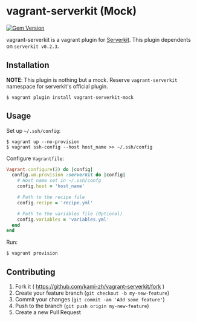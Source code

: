 # vagrant-serverkit (Mock)

[![Gem Version](https://badge.fury.io/rb/vagrant-serverkit-mock.svg)](http://badge.fury.io/rb/vagrant-serverkit-mock)

vagrant-serverkit is a vagrant plugin for [Serverkit](https://github.com/r7kamura/serverkit/).
This plugin dependents on `serverkit v0.2.3`.

## Installation

**NOTE**: This plugin is nothing but a mock. Reserve `vagrant-serverkit` namespace for serverkit's official plugin.

```
$ vagrant plugin install vagrant-serverkit-mock
```

## Usage

Set up `~/.ssh/config`:

```
$ vagrant up --no-provision
$ vagrant ssh-config --host host_name >> ~/.ssh/config
```

Configure `Vagrantfile`:

```ruby
Vagrant.configure(2) do |config|
  config.vm.provision :serverkit do |config|
    # Host name set in ~/.ssh/confg
    config.host = 'host_name'

    # Path to the recipe file
    config.recipe = 'recipe.yml'

    # Path to the variables file (Optional)
    config.variables = 'variables.yml'
  end
end
```

Run:

```
$ vagrant provision
```

## Contributing

1. Fork it ( https://github.com/kami-zh/vagrant-serverkit/fork )
2. Create your feature branch (`git checkout -b my-new-feature`)
3. Commit your changes (`git commit -am 'Add some feature'`)
4. Push to the branch (`git push origin my-new-feature`)
5. Create a new Pull Request
